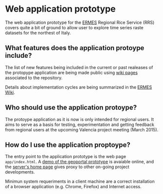# Web application prototype
The web application prototype for the [ERMES](http://www.ermes-fp7space.eu/) Regional Rice Service (RRS) covers quite a bit of ground to allow user to explore time series raste datasets for the northest of Italy.


## What features does the application protoype include? 
The list of new features being included in the current or past realeases of the protopype application are being made public using [wiki pages](https://github.com/ermes-fp7space/regional-prototype/wiki) associated to the repository.

Details about implementation cycles are being summarized in the [ERMES Wiki](http://www.ermes-fp7space.eu/ermeswiki).

## Who should use the application protoype?
The protoype application as it is now is only intended for regional users. It aims to serve as a basis for testing, experimentation and getting feedback from regional users at the upcoming Valencia project meeting (March 2015). 

## How do I use the application proptoype?
The entry point to the application prototype is the web page `app/index.html`. A [demo of the geoportal prototype](http://ermes.dlsi.uji.es/prototype/geoportal/) is avaiable online, and the [server's home page](http://ermes.dlsi.uji.es/) gives proxy to other on-going project developments. 

Minimun system requeriments in a client machine are a correct installation of a browser application (e.g. Chrome, Firefox) and Internet access.
